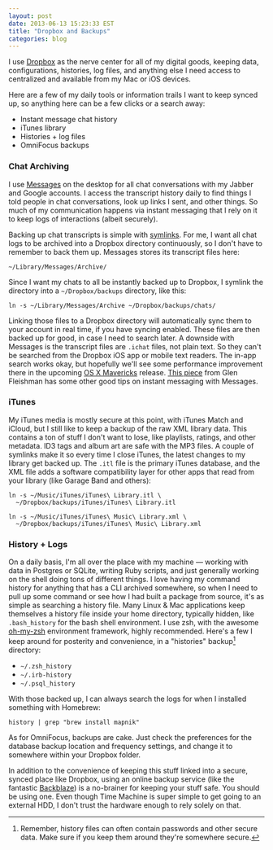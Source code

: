```yaml
---
layout: post
date: 2013-06-13 15:23:33 EST
title: "Dropbox and Backups"
categories: blog
---
```


I use [Dropbox](http://dropbox.com/) as the nerve center for all of my digital goods, keeping data, configurations, histories, log files, and anything else I need access to centralized and available from my Mac or iOS devices.

Here are a few of my daily tools or information trails I want to keep synced up, so anything here can be a few clicks or a search away:

* Instant message chat history
* iTunes library
* Histories + log files
* OmniFocus backups

### Chat Archiving

I use [Messages](http://en.wikipedia.org/wiki/Messages_(application)) on the desktop for all chat conversations with my Jabber and Google accounts. I access the transcript history daily to find things I told people in chat conversations, look up links I sent, and other things. So much of my communication happens via instant messaging that I rely on it to keep logs of interactions (albeit securely).

Backing up chat transcripts is simple with [symlinks](http://en.wikipedia.org/wiki/Symbolic_link). For me, I want all chat logs to be archived into a Dropbox directory continuously, so I don't have to remember to back them up. Messages stores its transcript files here:

    ~/Library/Messages/Archive/

Since I want my chats to all be instantly backed up to Dropbox, I symlink the directory into a `~/Dropbox/backups` directory, like this:

    ln -s ~/Library/Messages/Archive ~/Dropbox/backups/chats/

Linking those files to a Dropbox directory will automatically sync them to your account in real time, if you have syncing enabled. These files are then backed up for good, in case I need to search later. A downside with Messages is the transcript files are `.ichat` files, not plain text. So they can't be searched from the Dropbox iOS app or mobile text readers. The in-app search works okay, but hopefully we'll see some performance improvement there in the upcoming [OS X Mavericks](http://www.apple.com/osx/preview/) release. [This piece](http://www.macworld.com/article/2012835/messages-working-with-transcripts.html) from Glen Fleishman has some other good tips on instant messaging with Messages.

### iTunes

My iTunes media is mostly secure at this point, with iTunes Match and iCloud, but I still like to keep a backup of the raw XML library data. This contains a ton of stuff I don't want to lose, like playlists, ratings, and other metadata. ID3 tags and album art are safe with the MP3 files. A couple of symlinks make it so every time I close iTunes, the latest changes to my library get backed up. The `.itl` file is the primary iTunes database, and the XML file adds a software compatibility layer for other apps that read from your library (like Garage Band and others):

    ln -s ~/Music/iTunes/iTunes\ Library.itl \
      ~/Dropbox/backups/iTunes/iTunes\ Library.itl

    ln -s ~/Music/iTunes/iTunes\ Music\ Library.xml \
      ~/Dropbox/backups/iTunes/iTunes\ Music\ Library.xml

### History + Logs

On a daily basis, I'm all over the place with my machine &mdash; working with data in Postgres or SQLite, writing Ruby scripts, and just generally working on the shell doing tons of different things. I love having my command history for anything that has a CLI archived somewhere, so when I need to pull up some command or see how I had built a package from source, it's as simple as searching a history file. Many Linux & Mac applications keep themselves a history file inside your home directory, typically hidden, like `.bash_history` for the bash shell environment. I use zsh, with the awesome [oh-my-zsh](https://github.com/robbyrussell/oh-my-zsh) environment framework, highly recommended. Here's a few I keep around for posterity and convenience, in a "histories" backup[^history] directory:

* `~/.zsh_history`
* `~/.irb-history`
* `~/.psql_history`

With those backed up, I can always search the logs for when I installed something with Homebrew:

    history | grep "brew install mapnik"

As for OmniFocus, backups are cake. Just check the preferences for the database backup location and frequency settings, and change it to somewhere within your Dropbox folder.

In addition to the convenience of keeping this stuff linked into a secure, synced place like Dropbox, using an online backup service (like the fantastic [Backblaze](http://www.backblaze.com/)) is a no-brainer for keeping your stuff safe. You should be using one. Even though Time Machine is super simple to get going to an external HDD, I don't trust the hardware enough to rely solely on that.

[^history]: Remember, history files can often contain passwords and other secure data. Make sure if you keep them around they're somewhere secure.
